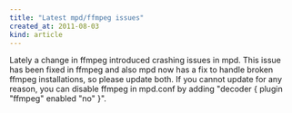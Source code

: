 ```yaml
---
title: "Latest mpd/ffmpeg issues"
created_at: 2011-08-03
kind: article
---
```


Lately a change in ffmpeg introduced crashing issues in mpd. This issue has been fixed in ffmpeg and also mpd now has a fix to handle broken ffmpeg installations, so please update both. If you cannot update for any reason, you can disable ffmpeg in mpd.conf by adding "decoder { plugin "ffmpeg" enabled "no" }".

